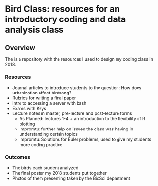 # Bird Class: resources for an introductory coding and data analysis class

## Overview
The is a repository with the resources I used to design my coding class in 2018.

### Resources
- Journal articles to introduce students to the question: How does urbanization affect birdsong?
- Rubrics for writing a final paper
- intro to accessing a server with bash
- Exams with Keys
- Lecture notes in master, pre-lecture and post-lecture forms
  - As Planned: lectures 1-4 + an introduction to the flexibility of R plotting
  - Impromtu: further help on issues the class was having in understanding certain topics
  - Impromtu: Solutions for Euler problems; used to give my students more coding practice

### Outcomes
- The birds each student analyzed
- The final poster my 2018 students put together
- Photos of them presenting taken by the BioSci department

